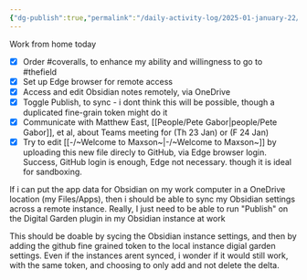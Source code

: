 ```yaml
---
{"dg-publish":true,"permalink":"/daily-activity-log/2025-01-january-22/","noteIcon":"","created":"2025-01-23T07:45:45.692-06:00"}
---
```


Work from home today

- [x] Order #coveralls, to enhance my ability and willingness to go to #thefield
- [x] Set up Edge browser for remote access
- [x] Access and edit Obsidian notes remotely, via OneDrive
- [x] Toggle Publish, to sync - i dont think this will be possible, though a duplicated fine-grain token might do it
- [x] Communicate with Matthew East, [[People/Pete Gabor\|people/Pete Gabor]], et al, about Teams meeting for (Th 23 Jan) or (F 24 Jan)
- [x] Try to edit [[-/~Welcome to Maxson~\|-/~Welcome to Maxson~]] by uploading this new file direcly to GitHub, via Edge browser login. Success, GitHub login is enough, Edge not necessary. though it is ideal for sandboxing.

If i can put the app data for Obsidian on my work computer in a OneDrive location (my Files/Apps), then i should be able to sync my Obsidian settings across a remote instance.
Really, I just need to be able to run "Publish" on the Digital Garden plugin in my Obsidian instance at work

This should be doable by sycing the Obsidian instance settings, and then by adding the github fine grained token to the local instance digial garden settings. Even if the instances arent synced, i wonder if it would still work, with the same token, and choosing to only add and not delete the delta.